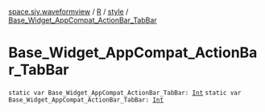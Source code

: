 [space.siy.waveformview](../../index.md) / [R](../index.md) / [style](index.md) / [Base_Widget_AppCompat_ActionBar_TabBar](./-base_-widget_-app-compat_-action-bar_-tab-bar.md)

# Base_Widget_AppCompat_ActionBar_TabBar

`static var Base_Widget_AppCompat_ActionBar_TabBar: `[`Int`](https://kotlinlang.org/api/latest/jvm/stdlib/kotlin/-int/index.html)
`static var Base_Widget_AppCompat_ActionBar_TabBar: `[`Int`](https://kotlinlang.org/api/latest/jvm/stdlib/kotlin/-int/index.html)